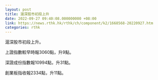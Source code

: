 ```yaml
---
layout: post
title: 滬深股市初段上升
date: 2022-09-27 09:40:08.000000000 +08:00
link: https://news.rthk.hk/rthk/ch/component/k2/1668568-20220927.htm
categories: rthk
---
```


滬深股市初段上升。

上證指數較早時報3060點，升9點。

深證成份指數報10994點，升31點。

創業板指收報2334點，升11點。
